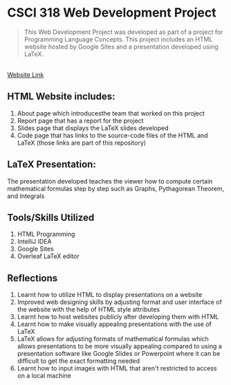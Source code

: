 # CSCI 318 Web Development Project
> This Web Development Project was developed as part of a project for Programming Language Concepts. This project includes an HTML website hosted by Google Sites and a 
presentation developed using LaTeX. 

<br>
<a href="https://sites.google.com/nyit.edu/csci-318-website/home?authuser=1">Website Link</a>


## HTML Website includes:
1. About page which introducesthe team that worked on this project
2. Report page that has a report for the project
3. Slides page that displays the LaTeX slides developed
4. Code page that has links to the source-code files of the HTML and LaTeX (those links are part of this repository)

## LaTeX Presentation:
The presentation developed teaches the viewer how to compute certain mathematical formulas step by step such as Graphs, Pythagorean Theorem, and Integrals

## Tools/Skills Utilized
1. HTML Programming
2. IntelliJ IDEA
3. Google Sites 
4. Overleaf LaTeX editor

## Reflections
1. Learnt how to utilize HTML to display presentations on a website
2. Improved web designing skills by adjusting format and user interface of the website with the help of HTML style attributes
3. Learnt how to host websites publicly after developing them with HTML
3. Learnt how to make visually appealing presentations with the use of LaTeX
4. LaTeX allows for adjusting formats of mathematical formulas which allows presentations to be more visually appealing compared to using a presentation software like Google Slides or Powerpoint where it can be difficult to get the exact formatting needed
5. Learnt how to input images with HTML that aren't restricted to access on a local machine
